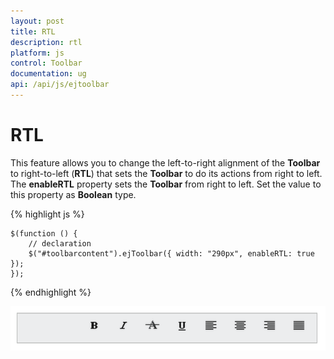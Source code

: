 ```yaml
---
layout: post
title: RTL
description: rtl
platform: js
control: Toolbar
documentation: ug
api: /api/js/ejtoolbar
---
```


# RTL

This feature allows you to change the left-to-right alignment of the **Toolbar** to right-to-left (**RTL**) that sets the **Toolbar** to do its actions from right to left. The **enableRTL** property sets the **Toolbar** from right to left. Set the value to this property as **Boolean** type.

{% highlight js %}

    $(function () {
        // declaration
        $("#toolbarcontent").ejToolbar({ width: "290px", enableRTL: true });
    });

{% endhighlight %}

![](/js/Toolbar/RTL_images/RTL_img1.png)
